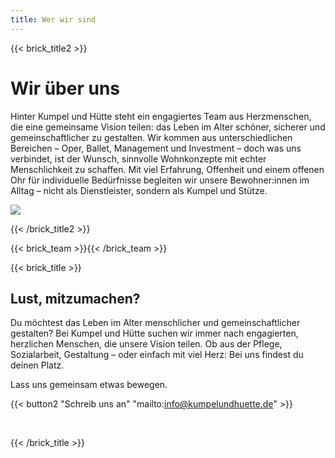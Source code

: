 ```yaml
---
title: Wer wir sind
---
```



{{< brick_title2 >}}


# Wir über uns

Hinter Kumpel und Hütte steht ein engagiertes Team aus Herzmenschen, die eine gemeinsame Vision teilen: das Leben im Alter schöner, sicherer und gemeinschaftlicher zu gestalten.
Wir kommen aus unterschiedlichen Bereichen – Oper, Ballet, Management und Investment – doch was uns verbindet, ist der Wunsch, sinnvolle Wohnkonzepte mit echter Menschlichkeit zu schaffen.
Mit viel Erfahrung, Offenheit und einem offenen Ohr für individuelle Bedürfnisse begleiten wir unsere Bewohner:innen im Alltag – nicht als Dienstleister, sondern als Kumpel und Stütze.

![](/uploads/gallery/05.jpg)

{{< /brick_title2 >}}

{{< brick_team >}}{{< /brick_team >}}

{{< brick_title >}}

## Lust, mitzumachen?

Du möchtest das Leben im Alter menschlicher und gemeinschaftlicher gestalten?
Bei Kumpel und Hütte suchen wir immer nach engagierten, herzlichen Menschen, die unsere Vision teilen. Ob aus der Pflege, Sozialarbeit, Gestaltung – oder einfach mit viel Herz: Bei uns findest du deinen Platz.

Lass uns gemeinsam etwas bewegen.

{{< button2 "Schreib uns an" "mailto:info@kumpelundhuette.de" >}}

&nbsp;

{{< /brick_title >}}